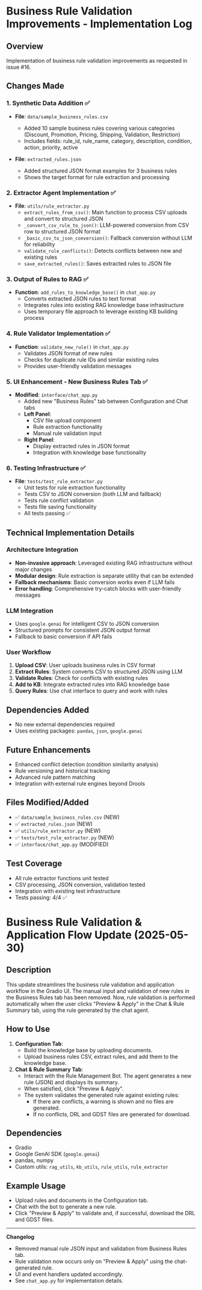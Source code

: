 # Business Rule Validation Improvements - Implementation Log

## Overview
Implementation of business rule validation improvements as requested in issue #16.

## Changes Made

### 1. Synthetic Data Addition ✅
- **File**: `data/sample_business_rules.csv`
  - Added 10 sample business rules covering various categories (Discount, Promotion, Pricing, Shipping, Validation, Restriction)
  - Includes fields: rule_id, rule_name, category, description, condition, action, priority, active

- **File**: `extracted_rules.json`
  - Added structured JSON format examples for 3 business rules
  - Shows the target format for rule extraction and processing

### 2. Extractor Agent Implementation ✅
- **File**: `utils/rule_extractor.py`
  - `extract_rules_from_csv()`: Main function to process CSV uploads and convert to structured JSON
  - `_convert_csv_rule_to_json()`: LLM-powered conversion from CSV row to structured JSON format
  - `_basic_csv_to_json_conversion()`: Fallback conversion without LLM for reliability
  - `validate_rule_conflicts()`: Detects conflicts between new and existing rules
  - `save_extracted_rules()`: Saves extracted rules to JSON file

### 3. Output of Rules to RAG ✅
- **Function**: `add_rules_to_knowledge_base()` in `chat_app.py`
  - Converts extracted JSON rules to text format
  - Integrates rules into existing RAG knowledge base infrastructure
  - Uses temporary file approach to leverage existing KB building process

### 4. Rule Validator Implementation ✅
- **Function**: `validate_new_rule()` in `chat_app.py`
  - Validates JSON format of new rules
  - Checks for duplicate rule IDs and similar existing rules
  - Provides user-friendly validation messages

### 5. UI Enhancement - New Business Rules Tab ✅
- **Modified**: `interface/chat_app.py`
  - Added new "Business Rules" tab between Configuration and Chat tabs
  - **Left Panel**: 
    - CSV file upload component
    - Rule extraction functionality
    - Manual rule validation input
  - **Right Panel**:
    - Display extracted rules in JSON format
    - Integration with knowledge base functionality

### 6. Testing Infrastructure ✅
- **File**: `tests/test_rule_extractor.py`
  - Unit tests for rule extraction functionality
  - Tests CSV to JSON conversion (both LLM and fallback)
  - Tests rule conflict validation
  - Tests file saving functionality
  - All tests passing ✅

## Technical Implementation Details

### Architecture Integration
- **Non-invasive approach**: Leveraged existing RAG infrastructure without major changes
- **Modular design**: Rule extraction is separate utility that can be extended
- **Fallback mechanisms**: Basic conversion works even if LLM fails
- **Error handling**: Comprehensive try-catch blocks with user-friendly messages

### LLM Integration
- Uses `google.genai` for intelligent CSV to JSON conversion
- Structured prompts for consistent JSON output format
- Fallback to basic conversion if API fails

### User Workflow
1. **Upload CSV**: User uploads business rules in CSV format
2. **Extract Rules**: System converts CSV to structured JSON using LLM
3. **Validate Rules**: Check for conflicts with existing rules  
4. **Add to KB**: Integrate extracted rules into RAG knowledge base
5. **Query Rules**: Use chat interface to query and work with rules

## Dependencies Added
- No new external dependencies required
- Uses existing packages: `pandas`, `json`, `google.genai`

## Future Enhancements
- Enhanced conflict detection (condition similarity analysis)
- Rule versioning and historical tracking
- Advanced rule pattern matching
- Integration with external rule engines beyond Drools

## Files Modified/Added
- ✅ `data/sample_business_rules.csv` (NEW)
- ✅ `extracted_rules.json` (NEW)  
- ✅ `utils/rule_extractor.py` (NEW)
- ✅ `tests/test_rule_extractor.py` (NEW)
- ✅ `interface/chat_app.py` (MODIFIED)

## Test Coverage
- All rule extractor functions unit tested
- CSV processing, JSON conversion, validation tested
- Integration with existing test infrastructure
- Tests passing: 4/4 ✅

# Business Rule Validation & Application Flow Update (2025-05-30)

## Description
This update streamlines the business rule validation and application workflow in the Gradio UI. The manual input and validation of new rules in the Business Rules tab has been removed. Now, rule validation is performed automatically when the user clicks "Preview & Apply" in the Chat & Rule Summary tab, using the rule generated by the chat agent.

## How to Use
1. **Configuration Tab**:
   - Build the knowledge base by uploading documents.
   - Upload business rules CSV, extract rules, and add them to the knowledge base.
2. **Chat & Rule Summary Tab**:
   - Interact with the Rule Management Bot. The agent generates a new rule (JSON) and displays its summary.
   - When satisfied, click "Preview & Apply".
   - The system validates the generated rule against existing rules:
     - If there are conflicts, a warning is shown and no files are generated.
     - If no conflicts, DRL and GDST files are generated for download.

## Dependencies
- Gradio
- Google GenAI SDK (`google.genai`)
- pandas, numpy
- Custom utils: `rag_utils`, `kb_utils`, `rule_utils`, `rule_extractor`

## Example Usage
- Upload rules and documents in the Configuration tab.
- Chat with the bot to generate a new rule.
- Click "Preview & Apply" to validate and, if successful, download the DRL and GDST files.

---
**Changelog**
- Removed manual rule JSON input and validation from Business Rules tab.
- Rule validation now occurs only on "Preview & Apply" using the chat-generated rule.
- UI and event handlers updated accordingly.
- See `chat_app.py` for implementation details.